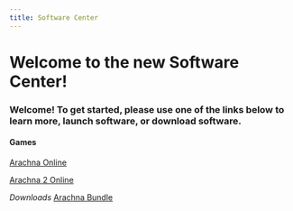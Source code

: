 ```yaml
---
title: Software Center
---
```


# Welcome to the new Software Center!

### Welcome! To get started, please use one of the links below to learn more, launch software, or download software.

#### Games
[Arachna Online](https://247086.github.io/software-downloads/playable/Arachna.html)

[Arachna 2 Online](https://247086.github.io/software-downloads/playable/Arachna2.html)

*Downloads*
[Arachna Bundle](https://247086.github.io/software-downloads/downloads/Arachna%20Bundle%20Download.zip)
